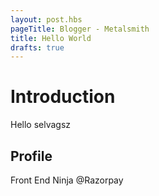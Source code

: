 ```yaml
---
layout: post.hbs
pageTitle: Blogger - Metalsmith
title: Hello World
drafts: true
---
```


# Introduction
Hello selvagsz

## Profile
Front End Ninja @Razorpay
